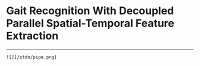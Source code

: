 # Gait Recognition With Decoupled Parallel Spatial-Temporal Feature Extraction
---
```
![][/stdn/pipe.png]
```
